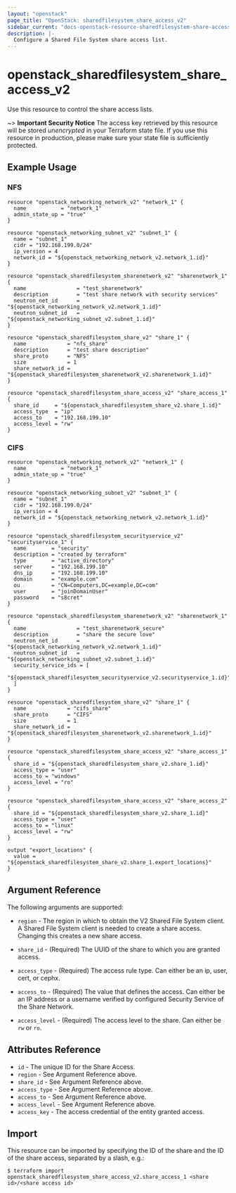```yaml
---
layout: "openstack"
page_title: "OpenStack: sharedfilesystem_share_access_v2"
sidebar_current: "docs-openstack-resource-sharedfilesystem-share-access-v2"
description: |-
  Configure a Shared File System share access list.
---
```


# openstack\_sharedfilesystem\_share\_access\_v2

Use this resource to control the share access lists.

~> **Important Security Notice** The access key retrieved by this resource will
be stored *unencrypted* in your Terraform state file. If you use this resource
in production, please make sure your state file is sufficiently protected.

## Example Usage

### NFS

```hcl
resource "openstack_networking_network_v2" "network_1" {
  name           = "network_1"
  admin_state_up = "true"
}

resource "openstack_networking_subnet_v2" "subnet_1" {
  name = "subnet_1"
  cidr = "192.168.199.0/24"
  ip_version = 4
  network_id = "${openstack_networking_network_v2.network_1.id}"
}

resource "openstack_sharedfilesystem_sharenetwork_v2" "sharenetwork_1" {
  name                = "test_sharenetwork"
  description         = "test share network with security services"
  neutron_net_id      = "${openstack_networking_network_v2.network_1.id}"
  neutron_subnet_id   = "${openstack_networking_subnet_v2.subnet_1.id}"
}

resource "openstack_sharedfilesystem_share_v2" "share_1" {
  name             = "nfs_share"
  description      = "test share description"
  share_proto      = "NFS"
  size             = 1
  share_network_id = "${openstack_sharedfilesystem_sharenetwork_v2.sharenetwork_1.id}"
}

resource "openstack_sharedfilesystem_share_access_v2" "share_access_1" {
  share_id     = "${openstack_sharedfilesystem_share_v2.share_1.id}"
  access_type  = "ip"
  access_to    = "192.168.199.10"
  access_level = "rw"
}
```

### CIFS

```hcl
resource "openstack_networking_network_v2" "network_1" {
  name           = "network_1"
  admin_state_up = "true"
}

resource "openstack_networking_subnet_v2" "subnet_1" {
  name = "subnet_1"
  cidr = "192.168.199.0/24"
  ip_version = 4
  network_id = "${openstack_networking_network_v2.network_1.id}"
}

resource "openstack_sharedfilesystem_securityservice_v2" "securityservice_1" {
  name        = "security"
  description = "created by terraform"
  type        = "active_directory"
  server      = "192.168.199.10"
  dns_ip      = "192.168.199.10"
  domain      = "example.com"
  ou          = "CN=Computers,DC=example,DC=com"
  user        = "joinDomainUser"
  password    = "s8cret"
}

resource "openstack_sharedfilesystem_sharenetwork_v2" "sharenetwork_1" {
  name                = "test_sharenetwork_secure"
  description         = "share the secure love"
  neutron_net_id      = "${openstack_networking_network_v2.network_1.id}"
  neutron_subnet_id   = "${openstack_networking_subnet_v2.subnet_1.id}"
  security_service_ids = [
    "${openstack_sharedfilesystem_securityservice_v2.securityservice_1.id}",
  ]
}

resource "openstack_sharedfilesystem_share_v2" "share_1" {
  name             = "cifs_share"
  share_proto      = "CIFS"
  size             = 1
  share_network_id = "${openstack_sharedfilesystem_sharenetwork_v2.sharenetwork_1.id}"
}

resource "openstack_sharedfilesystem_share_access_v2" "share_access_1" {
  share_id = "${openstack_sharedfilesystem_share_v2.share_1.id}"
  access_type = "user"
  access_to = "windows"
  access_level = "ro"
}

resource "openstack_sharedfilesystem_share_access_v2" "share_access_2" {
  share_id = "${openstack_sharedfilesystem_share_v2.share_1.id}"
  access_type = "user"
  access_to = "linux"
  access_level = "rw"
}

output "export_locations" {
  value = "${openstack_sharedfilesystem_share_v2.share_1.export_locations}"
}
```

## Argument Reference

The following arguments are supported:

* `region` - The region in which to obtain the V2 Shared File System client.
    A Shared File System client is needed to create a share access. Changing this
    creates a new share access.

* `share_id` - (Required) The UUID of the share to which you are granted access.

* `access_type` - (Required) The access rule type. Can either be an ip, user,
  cert, or cephx.

* `access_to` - (Required) The value that defines the access. Can either be an IP
    address or a username verified by configured Security Service of the Share Network.

* `access_level` - (Required) The access level to the share. Can either be `rw` or `ro`.

## Attributes Reference

* `id` - The unique ID for the Share Access.
* `region` - See Argument Reference above.
* `share_id` - See Argument Reference above.
* `access_type` - See Argument Reference above.
* `access_to` - See Argument Reference above.
* `access_level` - See Argument Reference above.
* `access_key` - The access credential of the entity granted access.

## Import

This resource can be imported by specifying the ID of the share and the ID of the
share access, separated by a slash, e.g.:

```
$ terraform import openstack_sharedfilesystem_share_access_v2.share_access_1 <share id>/<share access id>
```
